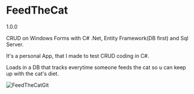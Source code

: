 # FeedTheCat
1.0.0

CRUD on Windows Forms with C# .Net, Entity Framework(DB first) and Sql Server.

It's a personal App, that I made to test CRUD coding in C#.

Loads in a DB that tracks everytime someone feeds the cat so u can keep up with the cat's diet.


![FeedTheCatGit](https://user-images.githubusercontent.com/108904557/180886311-5d982df2-d0bc-46e9-8546-644523236cd0.jpeg)
